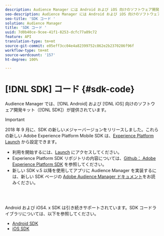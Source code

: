 ```yaml
---
description: Audience Manager には Android および iOS 向けのソフトウェア開発キットが提供されています。
seo-description: Audience Manager には Android および iOS 向けのソフトウェア開発キットが提供されています。
seo-title: 'SDK コード '
solution: Audience Manager
title: 'SDK コード '
uuid: 7d0b40ce-9cee-41f1-8253-dcfc77a89c72
feature: API
translation-type: tm+mt
source-git-commit: e05eff3cc04e4a82399752c862e2b2370286f96f
workflow-type: tm+mt
source-wordcount: '157'
ht-degree: 100%

---
```



# [!DNL SDK] コード {#sdk-code}

Audience Manager では、[!DNL Android] および [!DNL iOS] 向けのソフトウェア開発キット（[!DNL SDK]）が提供されています。

>[!IMPORTANT]
>
>2018 年 9 月に、SDK の新しいメジャーバージョンをリリースしました。これらの新しい Adobe Experience Platform Mobile SDK は、[Experience Platform Launch](https://www.adobe.com/experience-platform/launch.html) から設定できます。

* 利用を開始するには、[Launch](https://launch.adobe.com/) にアクセスしてください。
* Experience Platform SDK リポジトリの内容については、[Github： Adobe Experience Platform SDK](https://github.com/Adobe-Marketing-Cloud/acp-sdks) を参照してください。
* 新しい SDK v.5 以降を使用してアプリに Audience Manager を実装するには、新しい SDK ページの [Adobe Audience Manager ドキュメント](https://aep-sdks.gitbook.io/docs/using-mobile-extensions/adobe-audience-manager)をお読みください。

<br> 

Android および iOS4. x SDK は引き続きサポートされています。SDK コードライブラリについては、以下を参照してください。

* [Android SDK](https://docs.adobe.com/content/help/ja-JP/mobile-services/android/overview.html)
* [iOS SDK](https://docs.adobe.com/content/help/ja-JP/mobile-services/ios/overview.html)